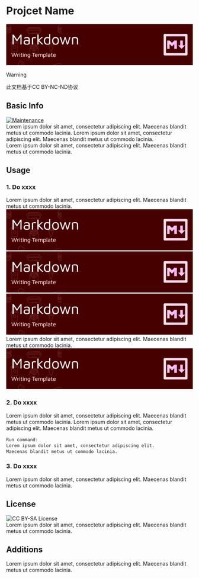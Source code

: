 # Projcet Name 
![HeadIMG](/HEAD.png)  
> [!WARNING]
> 此文档基于CC BY-NC-ND协议
## Basic Info
[![Maintenance](https://img.shields.io/badge/Maintained%3F-yes-green.svg?style=flat-square)](https://sorrow-scarlet.github.io/)  
Lorem ipsum dolor sit amet, consectetur adipiscing elit. Maecenas blandit metus ut commodo lacinia. Lorem ipsum dolor sit amet, consectetur adipiscing elit. Maecenas blandit metus ut commodo lacinia.   
Lorem ipsum dolor sit amet, consectetur adipiscing elit. Maecenas blandit metus ut commodo lacinia. 
## Usage
### 1. Do xxxx

Lorem ipsum dolor sit amet, consectetur adipiscing elit. Maecenas blandit metus ut commodo lacinia.  
![ExampleIMG](/HEAD.png)
![ExampleIMG](/HEAD.png)
![ExampleIMG](/HEAD.png)
Lorem ipsum dolor sit amet, consectetur adipiscing elit. Maecenas blandit metus ut commodo lacinia.  
![ExampleIMG](/HEAD.png)
### 2. Do xxxx

Lorem ipsum dolor sit amet, consectetur adipiscing elit. Maecenas blandit metus ut commodo lacinia.
Lorem ipsum dolor sit amet, consectetur adipiscing elit. Maecenas blandit metus ut commodo lacinia.
```
Run command:
Lorem ipsum dolor sit amet, consectetur adipiscing elit. 
Maecenas blandit metus ut commodo lacinia.
```
### 3. Do xxxx
Lorem ipsum dolor sit amet, consectetur adipiscing elit. Maecenas blandit metus ut commodo lacinia.

## License
![CC BY-SA License](https://img.shields.io/badge/XX%20license-CC%20BY--SA%204.0-red.svg?style=flat-square)  
Lorem ipsum dolor sit amet, consectetur adipiscing elit. Maecenas blandit metus ut commodo lacinia.  

## Additions
Lorem ipsum dolor sit amet, consectetur adipiscing elit. Maecenas blandit metus ut commodo lacinia.